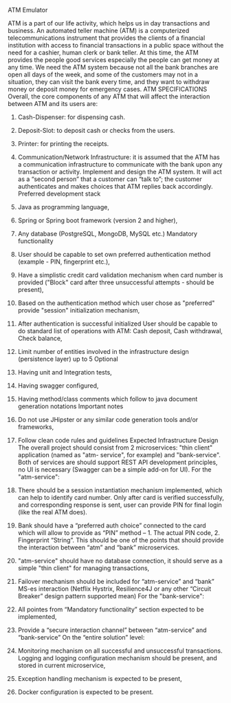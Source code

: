 ATM Emulator

ATM is a part of our life activity, which helps us in day transactions and business. An automated teller
machine (ATM) is a computerized telecommunications instrument that provides the clients of a financial
institution with access to financial transactions in a public space without the need for a cashier, human
clerk or bank teller.
At this time, the ATM provides the people good services especially the people can get money at any
time. We need the ATM system because not all the bank branches are open all days of the week, and
some of the customers may not in a situation, they can visit the bank every time, and they want to
withdraw money or deposit money for emergency cases.
ATM SPECIFICATIONS
Overall, the core components of any ATM that will affect the interaction between ATM and its users are:
1. Cash-Dispenser: for dispensing cash.
2. Deposit-Slot: to deposit cash or checks from the users.
3. Printer: for printing the receipts.
4. Communication/Network Infrastructure: it is assumed that the ATM has a communication
infrastructure to communicate with the bank upon any transaction or activity.
Implement and design the ATM system. It will act as a “second person” that a customer can “talk to”;
the customer authenticates and makes choices that ATM replies back accordingly.
Preferred development stack
1. Java as programming language,
2. Spring or Spring boot framework (version 2 and higher),
3. Any database (PostgreSQL, MongoDB, MySQL etc.)
Mandatory functionality
1. User should be capable to set own preferred authentication method (example - PIN, fingerprint
etc.),
2. Have a simplistic credit card validation mechanism when card number is provided (&quot;Block&quot; card
after three unsuccessful attempts - should be present),
3. Based on the authentication method which user chose as &quot;preferred&quot; provide &quot;session&quot;
initialization mechanism,
4. After authentication is successful initialized User should be capable to do standard list of
operations with ATM: Cash deposit, Cash withdrawal, Check balance,
5. Limit number of entities involved in the infrastructure design (persistence layer) up to 5
Optional
1. Having unit and Integration tests,
2. Having swagger configured,

3. Having method/class comments which follow to java document generation notations
Important notes
1. Do not use JHipster or any similar code generation tools and/or frameworks,
2. Follow clean code rules and guidelines
Expected Infrastructure Design
The overall project should consist from 2 microservices: &quot;thin client&quot; application (named as &quot;atm-
service&quot;, for example) and &quot;bank-service&quot;.
Both of services are should support REST API development principles, no UI is necessary (Swagger can be
a simple add-on for UI).
For the &quot;atm-service&quot;:
1. There should be a session instantiation mechanism implemented, which can help to identify
card number. Only after card is verified successfully, and corresponding response is sent, user
can provide PIN for final login (like the real ATM does).
2. Bank should have a “preferred auth choice” connected to the card which will allow to provide as
“PIN” method – 1. The actual PIN code, 2. Fingerprint “String”. This should be one of the points
that should provide the interaction between “atm” and “bank” microservices.
3. &quot;atm-service&quot; should have no database connection, it should serve as a simple &quot;thin client&quot; for
managing transactions,
4. Failover mechanism should be included for “atm-service” and “bank” MS-es interaction (Netflix
Hystrix, Resilience4J or any other “Circuit Breaker” design pattern supported mean)
For the &quot;bank-service&quot;:
1. All pointes from “Mandatory functionality” section expected to be implemented,
2. Provide a “secure interaction channel” between “atm-service” and “bank-service”
On the “entire solution” level:
1. Monitoring mechanism on all successful and unsuccessful transactions. Logging and logging
configuration mechanism should be present, and stored in current microservice,
2. Exception handling mechanism is expected to be present,
3. Docker configuration is expected to be present.